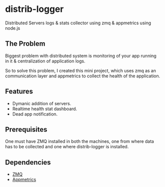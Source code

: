 # distrib-logger
Distributed Servers logs &amp; stats collector using zmq &amp; appmetrics using node.js

## The Problem
Biggest problem with distributed system is monitoring of your app running in it &amp; centralization of application logs.

So to solve this problem, I created this mini project, which uses zmq as an communication layer and appmetrics to collect the health of the application.

## Features
* Dymanic addition of servers.
* Realtime health stat dashboard.
* Dead app notification.

## Prerequisites
One must have ZMQ installed in both the machines, one from where data has to be collected and one where distrib-logger is installed.

## Dependencies
* [ZMQ](https://github.com/JustinTulloss/zeromq.node)
* [Appmetrics](https://github.com/RuntimeTools/appmetrics)
